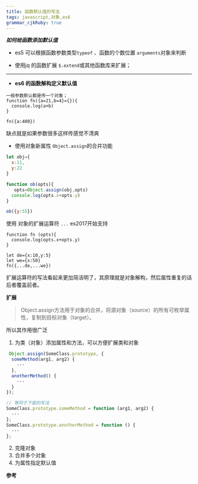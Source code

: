 ```yaml
---
title: 函数默认值的写法
tags: javascript,对象,es6
grammar_cjkRuby: true
---
```


***如何给函数添加默认值*** 

 - es5 可以根据函数参数类型`typeof` 、函数的个数位置 `arguments`对象来判断
   
  - 使用jq 的函数扩展 `$.extend`或其他函数库来扩展；

----------------

 - **es6 的函数解构定义默认值**

``` delphi
一般参数默认都是传一个对象；
function fn({a=21,b=4}={}){
  console.log(a+b)
}

fn({a:400})
```

缺点就是如果参数很多这样传感觉不清爽

 - 使用对象新属性 `Object.assign`的合并功能

``` javascript
let obj={
  x:11,
  y:22
}

function ob(opts){
   opts=Object.assign(obj,opts)
  console.log(opts.x+opts.y)
}

ob({y:55})
```

使用 对象的扩展运算符  `...` es2017开始支持

``` xquery
function fn (opts){
  console.log(opts.x+opts.y)
}

let de={x:10,y:5}
let we={x:50}
fn({...de,...we})
```

扩展运算符的写法看起来更加简洁明了，其原理就是对象解构，然后属性重复的话后者覆盖前者。



**扩展**

> Object.assign方法用于对象的合并，将源对象（source）的所有可枚举属性，复制到目标对象（target）。

所以其作用很广泛

 1. 为类（对象）添加属性和方法，可以方便扩展类和对象

``` javascript
 Object.assign(SomeClass.prototype, {
  someMethod(arg1, arg2) {
    ···
  },
  anotherMethod() {
    ···
  }
});

// 等同于下面的写法
SomeClass.prototype.someMethod = function (arg1, arg2) {
  ···
};
SomeClass.prototype.anotherMethod = function () {
  ···
};
```


 2. 克隆对象
 2. 合并多个对象
 3. 为属性指定默认值

**参考**




